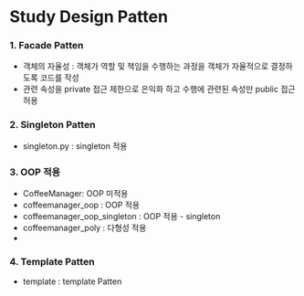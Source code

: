 # Study Design Patten

### 1. Facade Patten
- 객체의 자율성 : 객체가 역할 및 책임을 수행하는 과정을 객체가 자율적으로 결정하도록 코드를 작성
- 관련 속성을 private 접근 제한으로 은익화 하고 수행에 관련된 속성만 public 접근 허용

### 2. Singleton Patten
- singleton.py : singleton 적용

### 3. OOP 적용
- CoffeeManager: OOP 미적용
- coffeemanager_oop : OOP 적용
- coffeemanager_oop_singleton : OOP 적용 - singleton
- coffeemanager_poly : 다형성 적용
- 
### 4. Template Patten
- template : template Patten

